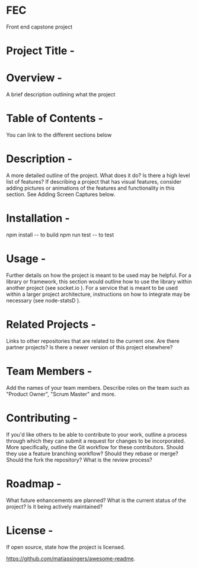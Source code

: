 # FEC
Front end capstone project

# Project Title -

# Overview -
A brief description outlining what the project

# Table of Contents -
You can link to the different sections below

# Description -
A more detailed outline of the project. What does it do? Is there a high level list of features? If describing a project that has visual features, consider adding pictures or animations of the features and functionality in this section. See Adding Screen Captures below.

# Installation -
npm install -- to build
npm run test -- to test


# Usage -
Further details on how the project is meant to be used may be helpful. For a library or framework, this section would outline how to use the library within another project (see socket.io  ). For a service that is meant to be used within a larger project architecture, instructions on how to integrate may be necessary (see node-statsD  ).


# Related Projects -
Links to other repositories that are related to the current one. Are there partner projects? Is there a newer version of this project elsewhere?

# Team Members -
Add the names of your team members. Describe roles on the team such as "Product Owner", "Scrum Master" and more.

# Contributing -
If you'd like others to be able to contribute to your work, outline a process through which they can submit a request for changes to be incorporated. More specifically, outline the Git workflow for these contributors. Should they use a feature branching workflow? Should they rebase or merge? Should the fork the repository? What is the review process?

# Roadmap -
What future enhancements are planned? What is the current status of the project? Is it being actively maintained?

# License -
If open source, state how the project is licensed.


https://github.com/matiassingers/awesome-readme.
